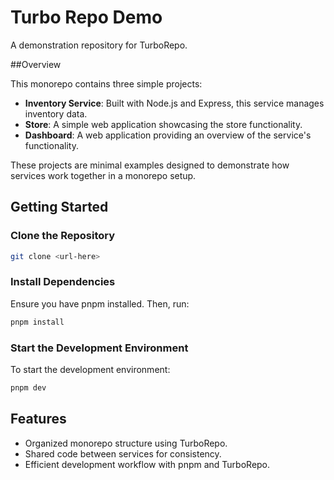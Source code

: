 # Turbo Repo Demo

A demonstration repository for TurboRepo.

##Overview

This monorepo contains three simple projects:

- **Inventory Service**: Built with Node.js and Express, this service manages inventory data.
- **Store**: A simple web application showcasing the store functionality.
- **Dashboard**: A web application providing an overview of the service's functionality.

These projects are minimal examples designed to demonstrate how services work together in a monorepo setup.

## Getting Started

### Clone the Repository

```bash
git clone <url-here>
```

### Install Dependencies

Ensure you have pnpm installed. Then, run:

```bash
pnpm install
```

### Start the Development Environment

To start the development environment:

```bash
pnpm dev
```

## Features

- Organized monorepo structure using TurboRepo.
- Shared code between services for consistency.
- Efficient development workflow with pnpm and TurboRepo.